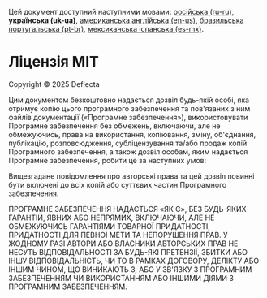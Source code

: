 Цей документ доступний наступними мовами: [російська (ru-ru)](/docs/LICENSE_ru-ru.md), **українська (uk-ua)**, [американська англійська (en-us)](/docs/LICENSE_en-us.md), [бразильська португальська (pt-br)](/docs/LICENSE_pt-br.md), [мексиканська іспанська (es-mx)](/docs/LICENSE_es-mx.md).

# Ліцензія MIT

Copyright © 2025 Deflecta

Цим документом безкоштовно надається дозвіл будь-якій особі, яка отримує копію
цього програмного забезпечення та пов'язаних з ним файлів документації («Програмне забезпечення»),
використовувати Програмне забезпечення без обмежень, включаючи, але не обмежуючись,
права на використання, копіювання, зміну, об'єднання, публікацію, розповсюдження,
субліцензування та/або продаж копій Програмного забезпечення, а також
дозвіл особам, яким надається Програмне забезпечення, робити це
за наступних умов:

Вищезгадане повідомлення про авторські права та цей дозвіл повинні бути включені до всіх
копій або суттєвих частин Програмного забезпечення.

ПРОГРАМНЕ ЗАБЕЗПЕЧЕННЯ НАДАЄТЬСЯ «ЯК Є», БЕЗ БУДЬ-ЯКИХ ГАРАНТІЙ, ЯВНИХ АБО
НЕПРЯМИХ, ВКЛЮЧАЮЧИ, АЛЕ НЕ ОБМЕЖУЮЧИСЬ ГАРАНТІЯМИ ТОВАРНОЇ ПРИДАТНОСТІ,
ПРИДАТНОСТІ ДЛЯ ПЕВНОЇ МЕТИ ТА НЕПОРУШЕННЯ ПРАВ. У ЖОДНОМУ РАЗІ
АВТОРИ АБО ВЛАСНИКИ АВТОРСЬКИХ ПРАВ НЕ НЕСУТЬ ВІДПОВІДАЛЬНОСТІ ЗА БУДЬ-ЯКІ ПРЕТЕНЗІЇ, ЗБИТКИ АБО ІНШУ
ВІДПОВІДАЛЬНІСТЬ, ЧИ ТО В РАМКАХ ДОГОВОРУ, ДЕЛІКТУ АБО ІНШИМ ЧИНОМ, ЩО ВИНИКАЮТЬ З,
АБО У ЗВ'ЯЗКУ З ПРОГРАМНИМ ЗАБЕЗПЕЧЕННЯМ ЧИ ВИКОРИСТАННЯМ АБО ІНШИМИ ДІЯМИ З ПРОГРАМНИМ ЗАБЕЗПЕЧЕННЯМ.
